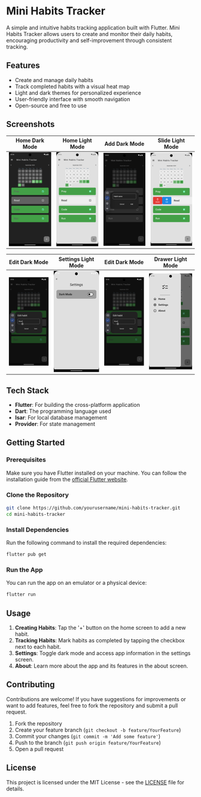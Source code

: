 # Mini Habits Tracker

A simple and intuitive habits tracking application built with Flutter. Mini Habits Tracker allows users to create and monitor their daily habits, encouraging productivity and self-improvement through consistent tracking.

## Features

- Create and manage daily habits
- Track completed habits with a visual heat map
- Light and dark themes for personalized experience
- User-friendly interface with smooth navigation
- Open-source and free to use

## Screenshots

| **Home Dark Mode** | **Home Light Mode** | **Add Dark Mode** | **Slide Light Mode** |
| --- | --- | --- | --- |
| ![Home Dark Mode](https://github.com/MrMDrX/mini-habits-tracker/blob/main/images/screenshots/home_dark.png) | ![Home Light Mode](https://github.com/MrMDrX/mini-habits-tracker/blob/main/images/screenshots/home_light.png) | ![Add Dark Mode](https://github.com/MrMDrX/mini-habits-tracker/blob/main/images/screenshots/add_dark.png) | ![Slide Light Mode](https://github.com/MrMDrX/mini-habits-tracker/blob/main/images/screenshots/slide_light.png) |

| **Edit Dark Mode** | **Settings Light Mode** | **Edit Dark Mode** | **Drawer Light Mode** |
| --- | --- | --- | --- |
| ![Edit Dark Mode](https://github.com/MrMDrX/mini-habits-tracker/blob/main/images/screenshots/edit_dark.png) | ![Settings Light Mode](https://github.com/MrMDrX/mini-habits-tracker/blob/main/images/screenshots/settings_light.png) | ![Edit Dark Mode](https://github.com/MrMDrX/mini-habits-tracker/blob/main/images/screenshots/edit_dark.png) | ![Drawer Dark Mode](https://github.com/MrMDrX/mini-habits-tracker/blob/main/images/screenshots/drawer_light.png) |





## Tech Stack

- **Flutter**: For building the cross-platform application
- **Dart**: The programming language used
- **Isar**: For local database management
- **Provider**: For state management

## Getting Started

### Prerequisites

Make sure you have Flutter installed on your machine. You can follow the installation guide from the [official Flutter website](https://flutter.dev/docs/get-started/install).

### Clone the Repository

```bash
git clone https://github.com/yourusername/mini-habits-tracker.git
cd mini-habits-tracker
```

### Install Dependencies

Run the following command to install the required dependencies:

```bash
flutter pub get
```

### Run the App

You can run the app on an emulator or a physical device:

```bash
flutter run
```

## Usage

1. **Creating Habits**: Tap the '+' button on the home screen to add a new habit.
2. **Tracking Habits**: Mark habits as completed by tapping the checkbox next to each habit.
3. **Settings**: Toggle dark mode and access app information in the settings screen.
4. **About**: Learn more about the app and its features in the about screen.

## Contributing

Contributions are welcome! If you have suggestions for improvements or want to add features, feel free to fork the repository and submit a pull request.

1. Fork the repository
2. Create your feature branch (`git checkout -b feature/YourFeature`)
3. Commit your changes (`git commit -m 'Add some feature'`)
4. Push to the branch (`git push origin feature/YourFeature`)
5. Open a pull request

## License

This project is licensed under the MIT License - see the [LICENSE](LICENSE.md) file for details.